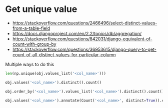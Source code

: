 # Get unique value 

- https://stackoverflow.com/questions/2466496/select-distinct-values-from-a-table-field
- https://docs.djangoproject.com/en/2.2/topics/db/aggregation/
- https://stackoverflow.com/questions/842031/django-equivalent-of-count-with-group-by
- https://stackoverflow.com/questions/36953615/django-query-to-get-count-of-all-distinct-values-for-particular-column


Multiple ways to do this 

```py
len(np.unique(obj.values_list('<col_name>')))

obj.values('<col_name>').distinct().count()

obj.order_by('<col_name>').values_list('<col_name>').distinct().count()

obj.values('<col_name>').annotate(Count('<col_name>', distinct=True)).count()
``` 